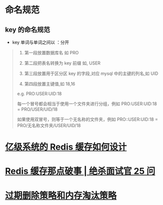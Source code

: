 # 命名规范

## key 的命名规范

-   key 单词与单词之间以 ：分开

> 1. 第一段放置数据库名 如 PRO
>
> 2) 第二段把表名转换为 key 前缀 如, USER
>
> 3) 第三段放置用于区分区 key 的字段,对应 mysql 中的主键的列名,如 UID
>
> 4) 第四段放置主键值,如 18,16
>
> e.g. PRO:USER:UID:18
>
> 每一个冒号都会相当于使用一个文件夹进行分组，例如 PRO:USER:UID:18 = PRO/USER/UID/18
>
> 如果使用双冒号，则等于一个无名称的文件夹，例如 PRO::USER:UID:18 = PRO/无名称文件夹/USER/UID/18

# [亿级系统的 Redis 缓存如何设计](https://mp.weixin.qq.com/s/mc1zzjy5fEbXCxwhJoWA2Q)

# [Redis 缓存那点破事 | 绝杀面试官 25 问](https://mp.weixin.qq.com/s/RRVCJS_X60ugA_52h38TBA)

# [过期删除策略和内存淘汰策略 ](https://www.cnblogs.com/ysocean/p/12422635.html)



